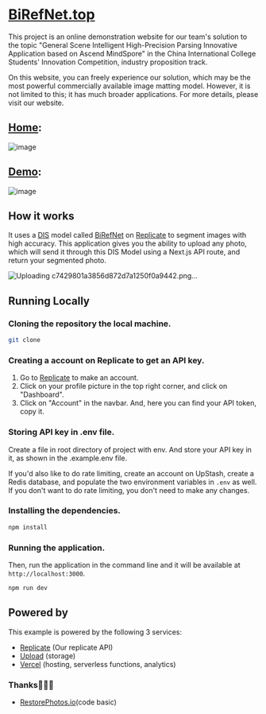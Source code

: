 # [BiRefNet.top](https://www.birefnet.top)
This project is an online demonstration website for our team's solution to the topic "General Scene Intelligent High-Precision Parsing Innovative Application based on Ascend MindSpore" in the China International College Students' Innovation Competition, industry proposition track. 

On this website, you can freely experience our solution, which may be the most powerful commercially available image matting model. However, it is not limited to this; it has much broader applications. For more details, please visit our website.

## [Home](https://www.birefnet.top):

![image](https://github.com/Wenjun-Ji/DIS/assets/128712119/14948028-ba16-48be-9ec7-696499f8a552)

## [Demo](https://www.birefnet.top/segment):

![image](https://github.com/Wenjun-Ji/DIS/assets/128712119/cf77b8d4-bc51-4e3a-95a6-c8d9f6b82dd3)

## How it works

It uses a [DIS](https://paperswithcode.com/task/dichotomous-image-segmentation) model called [BiRefNet](https://github.com/ZhengPeng7/BiRefNet) on [Replicate](https://replicate.com/) to segment images with high accuracy. This application gives you the ability to upload any photo, which will send it through this DIS Model using a Next.js API route, and return your segmented photo.

![Uploading c7429801a3856d872d7a1250f0a9442.png…]()


## Running Locally

### Cloning the repository the local machine.

```bash
git clone
```

### Creating a account on Replicate to get an API key.

1. Go to [Replicate](https://replicate.com/) to make an account.
2. Click on your profile picture in the top right corner, and click on "Dashboard".
3. Click on "Account" in the navbar. And, here you can find your API token, copy it.

### Storing API key in .env file.

Create a file in root directory of project with env. And store your API key in it, as shown in the .example.env file.

If you'd also like to do rate limiting, create an account on UpStash, create a Redis database, and populate the two environment variables in `.env` as well. If you don't want to do rate limiting, you don't need to make any changes.

### Installing the dependencies.

```bash
npm install
```

### Running the application.

Then, run the application in the command line and it will be available at `http://localhost:3000`.

```bash
npm run dev
```

## Powered by

This example is powered by the following 3 services:

- [Replicate](https://replicate.com/men1scus/birefnet) (Our replicate API)
- [Upload](https://upload.io) (storage)
- [Vercel](https://vercel.com) (hosting, serverless functions, analytics)

### Thanks🥰🥰🥰
- [RestorePhotos.io](https://restorephotos.io/)(code basic)
